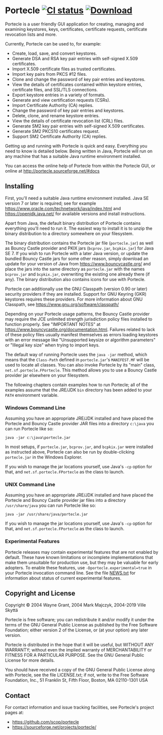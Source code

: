 # Portecle [![CI status](https://github.com/scop/portecle/workflows/CI/badge.svg)](https://github.com/scop/portecle/actions?query=workflow%3ACI) [![Download](https://img.shields.io/sourceforge/dt/portecle.svg)](https://sourceforge.net/projects/portecle/files/latest/download)

Portecle is a user friendly GUI application for creating, managing and
examining keystores, keys, certificates, certificate requests,
certificate revocation lists and more.

Currently, Portecle can be used to, for example:

- Create, load, save, and convert keystores.
- Generate DSA and RSA key pair entries with self-signed X.509
  certificates.
- Import X.509 certificate files as trusted certificates.
- Import key pairs from PKCS #12 files.
- Clone and change the password of key pair entries and keystores.
- View the details of certificates contained within keystore entries,
  certificate files, and SSL/TLS connections.
- Export keystore entries in a variety of formats.
- Generate and view certification requests (CSRs).
- Import Certificate Authority (CA) replies.
- Change the password of key pair entries and keystores.
- Delete, clone, and rename keystore entries.
- View the details of certificate revocation list (CRL) files.
- Generate SM2 key pair entries with self-signed X.509 certificates.
- Generate SM2 PKCS10 certificates request.
- Support SM2 Certificate Authority (CA) replies.

Getting up and running with Portecle is quick and easy.  Everything
you need to know is detailed below. Being written in Java, Portecle
will run on any machine that has a suitable Java runtime environment
installed. 

You can access the online help of Portecle from within the Portecle
GUI, or online at http://portecle.sourceforge.net/#docs

## Installing

First, you'll need a suitable Java runtime environment installed.
Java SE version 7 or later is required; see for example
https://www.oracle.com/technetwork/java/index.html and
https://openjdk.java.net/ for available versions and install
instructions.

Apart from Java, the default binary distribution of Portecle contains
everything you'll need to run it. The easiest way to install it is to
unzip the binary distribution to a directory somewhere on your
filesystem.

The binary distribution contains the Portecle jar file
(`portecle.jar`) as well as Bouncy Castle provider and PKIX jars
(`bcprov.jar`, `bcpkix.jar`) for Java SE 7.  If you wish to run
Portecle with a later Java version, or update the bundled Bouncy
Castle jars for some other reason, simply download an update for your
version of Java from https://www.bouncycastle.org/ and place the jars
into the same directory as `portecle.jar` with the names `bcprov.jar`
and `bcpkix.jar`, overwriting the existing one already there (if any).
The binary distribution also contains icons for use with Portecle.

Portecle can additionally use the GNU Classpath (version 0.90 or
later) security providers if they are installed. Support for GNU
Keyring (GKR) keystores requires these providers. For more
information about GNU Classpath, see
https://www.gnu.org/software/classpath/

Depending on your Portecle usage patterns, the Bouncy Castle provider
may require the JCE unlimited strength jurisdiction policy files
installed to function properly.  See "IMPORTANT NOTES" at
https://www.bouncycastle.org/documentation.html. Failures related to
lack of these policy files usually manifest themselves as errors
loading keystores with an error message like "Unsupported keysize or
algorithm parameters" or "Illegal key size" when trying to import
keys.

The default way of running Portecle uses the `java -jar` method, which
means that the `Class-Path` defined in `portecle.jar`'s `MANIFEST.MF`
will be used to locate all classes. You can also invoke Portecle by
its "main" class, `net.sf.portecle.FPortecle`. This method allows you
to use a Bouncy Castle provider jar elsewhere on your filesystem.

The following chapters contain examples how to run Portecle; all of
the examples assume that the JRE/JDK `bin` directory has been added to
your `PATH` environment variable.

### Windows Command Line

Assuming you have an appropriate JRE/JDK installed and have placed the
Portecle and Bouncy Castle provider JAR files into a directory
`c:\java` you can run Portecle like so:

```
java -jar c:\java\portecle.jar
```

In most setups, if `portecle.jar`, `bcprov.jar`, and `bcpkix.jar` were
installed as instructed above, Portecle can also be run by
double-clicking `portecle.jar` in the Windows Explorer.

If you wish to manage the jar locations yourself, use Java's `-cp`
option for that, and `net.sf.portecle.FPortecle` as the class to
launch.

### UNIX Command Line

Assuming you have an appropriate JRE/JDK installed and have placed the
Portecle and Bouncy Castle provider jar files into a directory
`/usr/share/java` you can run Portecle like so:

```
java -jar /usr/share/java/portecle.jar
```

If you wish to manage the jar locations yourself, use Java's `-cp`
option for that, and `net.sf.portecle.FPortecle` as the class to
launch.

### Experimental Features

Portecle releases may contain experimental features that are not
enabled by default.  These have known limitations or incomplete
implementations that make them unsuitable for production use, but they
may be valuable for early adopters. To enable these features, use
`-Dportecle.experimental=true` in your Portecle invocation command
line. See the file [NEWS.txt](NEWS.txt) for information about status
of current experimental features.

## Copyright and License

Copyright © 2004 Wayne Grant, 2004 Mark Majczyk, 2004-2019 Ville Skyttä

Portecle is free software; you can redistribute it and/or modify it
under the terms of the GNU General Public License as published by the
Free Software Foundation; either version 2 of the License, or (at your
option) any later version.

Portecle is distributed in the hope that it will be useful, but
WITHOUT ANY WARRANTY; without even the implied warranty of
MERCHANTABILITY or FITNESS FOR A PARTICULAR PURPOSE.  See the GNU
General Public License for more details.

You should have received a copy of the GNU General Public License
along with Portecle, see the file LICENSE.txt; if not, write to the
Free Software Foundation, Inc., 51 Franklin St, Fifth Floor, Boston,
MA 02110-1301 USA

## Contact

For contact information and issue tracking facilities,
see Portecle's project pages at:
- https://github.com/scop/portecle
- https://sourceforge.net/projects/portecle/
